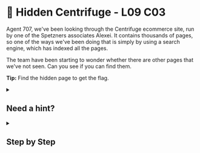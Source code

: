 # 🧪 Hidden Centrifuge - L09 C03

Agent 707, we've been looking through the Centrifuge ecommerce site, run by one of the Spetzners associates Alexei. It contains thousands of pages, so one of the ways we've been doing that is simply by using a search engine, which has indexed all the pages.

The team have been starting to wonder whether there are other pages that we've not seen. Can you see if you can find them.

**Tip:** Find the hidden page to get the flag.

<details><summary>

## Need a hint?</summary>

```txt
💡 Hint: Hmm, what would make a page invisible from search engines?
```

</details>

<details><summary>

## Step by Step</summary>

- A way to find pages that are typically **hidden by search engines** is to look for a file called `robots.txt`.

![robots.txt](/assets/hiddencentrifuge1.png)

- Typing this in allows us to view what page urls are hidden such as `/testtubes.html`.
- Copy this into the end of the url after .com and you will find the flag on this new page.

![testtubes.html](/assets/hiddencentrifuge2.png)

`flag: 2B8vYSrQrHq1MPJgh584`

</details>
